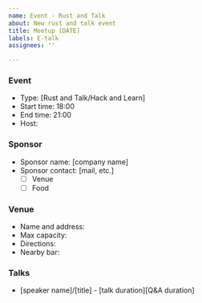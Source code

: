 ```yaml
---
name: Event - Rust and Talk
about: New rust and talk event
title: Meetup [DATE]
labels: E-talk
assignees: ''

---
```


### Event
- Type: [Rust and Talk/Hack and Learn]
- Start time: 18:00
- End time: 21:00
- Host:

### Sponsor
- Sponsor name: [company name]
- Sponsor contact: [mail, etc.]
  - [ ] Venue
  - [ ] Food

### Venue
- Name and address:
- Max capacity:
- Directions:
- Nearby bar:

### Talks
- [speaker name]/[title] - [talk duration][Q&A duration]
